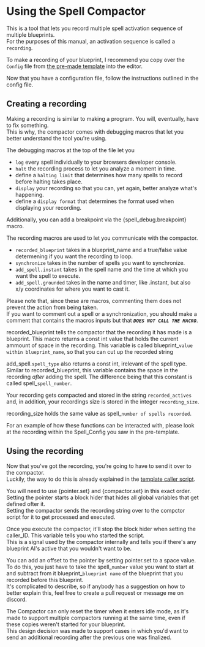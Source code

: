 # Using the Spell Compactor

This is a tool that lets you record multiple spell activation sequence of multiple blueprints.<br>
For the purposes of this manual, an activation sequence is called a `recording`.

To make a recording of your blueprint, I recommend you copy over the `Config` file from [the pre-made template](./template%20using%20spells%20compactor/Spell%20Config_template.tpt2) into the editor.

Now that you have a configuration file, follow the instructions outlined in the config file.

## Creating a recording

Making a recording is similar to making a program. You will, eventually, have to fix something.<br>
This is why, the compactor comes with debugging macros that let you better understand the tool you're using.

The debugging macros at the top of the file let you
* `log` every spell individually to your browsers developer console.
* `halt` the recording process to let you analyze a moment in time.
* define a `halting limit` that determines how many spells to record before halting takes place.
* `display` your recording so that you can, yet again, better analyze what's happening.
* define a `display format` that determines the format used when displaying your recording.

Additionally, you can add a breakpoint via the {spell_debug.breakpoint} macro.

The recording macros are used to let you communicate with the compactor.
* `recorded_blueprint` takes in a blueprint_name and a true/false value determening if you want the recording to loop.
* `synchronize` takes in the number of spells you want to synchronize.
* `add_spell.instant` takes in the spell name and the time at which you want the spell to execute.
* `add_spell.grounded` takes in the name and timer, like .instant, but also x/y coordinates for where you want to cast it.

Please note that, since these are macros, commenting them does not prevent the action from being taken.<br>
If you want to comment out a spell or a synchronization, you should make a comment that contains the macros inputs but that ***`DOES NOT CALL THE MACRO`***.

recorded_blueprint tells the compactor that the recording it has made is a blueprint. This macro returns a const int value that holds the current ammount of space in the recording. This variable is called blueprint_`value within blueprint_name`, so that you can cut up the recorded string

add_spell.`spell_type` also returns a const int, irelevant of the spell type. Similar to recorded_blueprint, this variable contains the space in the recording _after_ adding the spell. The difference being that this constant is called spell_`spell_number`.

Your recording gets compacted and stored in the string `recorded_actives` and, in addition, your recordings size is stored in the integer `recording_size`.

recording_size holds the same value as spell_`number of spells recorded`.

For an example of how these functions can be interacted with, please look at the recording within the Spell_Config you saw in the pre-template.

## Using the recording

Now that you've got the recording, you're going to have to send it over to the compactor.<br>
Luckily, the way to do this is already explained in the [template caller script](./template%20using%20spells%20compactor/blueprint%20AI%20caller.tpt2).

You will need to use {pointer.set} and {compactor.set} in this exact order.<br>
Setting the pointer starts a block hider that hides all global variables that get defined ofter it.<br>
Setting the compactor sends the recording string over to the compctor script for it to get processed and executed.

Once you execute the compactor, it'll stop the block hider when setting the caller_ID. This variable tells you who started the script.<br>
This is a signal used by the compactor internally and tells you if there's any blueprint AI's active that you wouldn't want to be.

You can add an offset to the pointer by setting pointer.set to a space value. To do this, you just have to take the spell_`number` value you want to start at and subtract from it blueprint_`blueprint name` of the blueprint that you recorded before this blueprint.<br>
It's complicated to describe, so if anybody has a suggestion on how to better explain this, feel free to create a pull request or message me on discord.

The Compactor can only reset the timer when it enters idle mode, as it's made to support multiple compactors running at the same time, even if these copies weren't started for your blueprint.<br>
This design decision was made to support cases in which you'd want to send an additional recording after the previous one was finalized.
